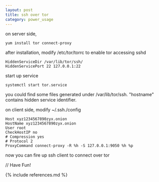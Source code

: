 ```yaml
---
layout: post
title: ssh over tor
category: power_usage
---
```


on server side,

	yum install tor connect-proxy

after installation, modify /etc/tor/torrc to enable tor accessing sshd

	HiddenServiceDir /var/lib/tor/ssh/
	HiddenServicePort 22 127.0.0.1:22

start up service
	
	systemctl start tor.service

you could find some files generated under /var/lib/tor/ssh. "hostname" contains hidden service identifier.

on client side, modify ~/.ssh./config

	Host xyz1234567890zyx.onion
	HostName xyz1234567890zyx.onion
	User root
	CheckHostIP no
	# Compression yes
	# Protocol 2
	ProxyCommand connect-proxy -R %h -S 127.0.0.1:9050 %h %p

now you can fire up ssh client to connect over tor

// Have Fun!

{% include references.md %}
